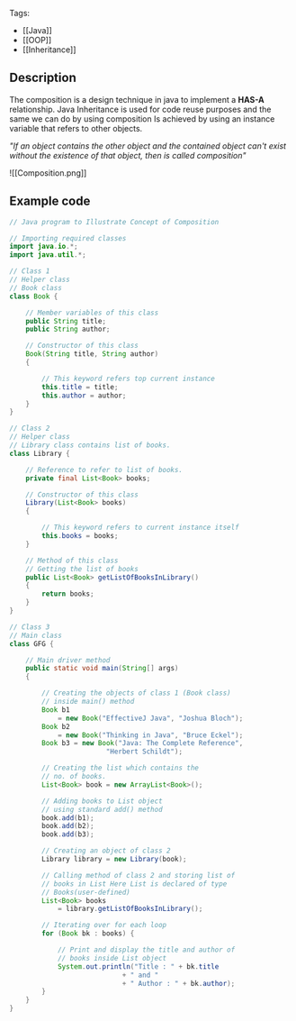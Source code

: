Tags: 
- [[Java]]
- [[OOP]]
- [[Inheritance]]
## Description
The composition is a design technique in java to implement a **HAS-A** relationship. Java Inheritance is used for code reuse purposes and the same we can do by using composition 
Is achieved by using an instance variable that refers to other objects. 

*"If an object contains the other object and the contained object can't exist without the existence of that object, then is called composition"*

![[Composition.png]]

## Example code
```java
// Java program to Illustrate Concept of Composition

// Importing required classes
import java.io.*;
import java.util.*;

// Class 1
// Helper class
// Book class
class Book {

	// Member variables of this class
	public String title;
	public String author;

	// Constructor of this class
	Book(String title, String author)
	{

		// This keyword refers top current instance
		this.title = title;
		this.author = author;
	}
}

// Class 2
// Helper class
// Library class contains list of books.
class Library {

	// Reference to refer to list of books.
	private final List<Book> books;

	// Constructor of this class
	Library(List<Book> books)
	{

		// This keyword refers to current instance itself
		this.books = books;
	}

	// Method of this class
	// Getting the list of books
	public List<Book> getListOfBooksInLibrary()
	{
		return books;
	}
}

// Class 3
// Main class
class GFG {

	// Main driver method
	public static void main(String[] args)
	{

		// Creating the objects of class 1 (Book class)
		// inside main() method
		Book b1
			= new Book("EffectiveJ Java", "Joshua Bloch");
		Book b2
			= new Book("Thinking in Java", "Bruce Eckel");
		Book b3 = new Book("Java: The Complete Reference",
						"Herbert Schildt");

		// Creating the list which contains the
		// no. of books.
		List<Book> book = new ArrayList<Book>();

		// Adding books to List object
		// using standard add() method
		book.add(b1);
		book.add(b2);
		book.add(b3);

		// Creating an object of class 2
		Library library = new Library(book);

		// Calling method of class 2 and storing list of
		// books in List Here List is declared of type
		// Books(user-defined)
		List<Book> books
			= library.getListOfBooksInLibrary();

		// Iterating over for each loop
		for (Book bk : books) {

			// Print and display the title and author of
			// books inside List object
			System.out.println("Title : " + bk.title
							+ " and "
							+ " Author : " + bk.author);
		}
	}
}

```